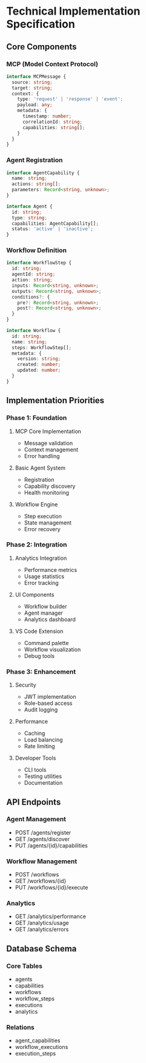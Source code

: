 # Technical Implementation Specification

## Core Components

### MCP (Model Context Protocol)
```typescript
interface MCPMessage {
  source: string;
  target: string;
  context: {
    type: 'request' | 'response' | 'event';
    payload: any;
    metadata: {
      timestamp: number;
      correlationId: string;
      capabilities: string[];
    }
  }
}
```

### Agent Registration
```typescript
interface AgentCapability {
  name: string;
  actions: string[];
  parameters: Record<string, unknown>;
}

interface Agent {
  id: string;
  type: string;
  capabilities: AgentCapability[];
  status: 'active' | 'inactive';
}
```

### Workflow Definition
```typescript
interface WorkflowStep {
  id: string;
  agentId: string;
  action: string;
  inputs: Record<string, unknown>;
  outputs: Record<string, unknown>;
  conditions?: {
    pre?: Record<string, unknown>;
    post?: Record<string, unknown>;
  }
}

interface Workflow {
  id: string;
  name: string;
  steps: WorkflowStep[];
  metadata: {
    version: string;
    created: number;
    updated: number;
  }
}
```

## Implementation Priorities

### Phase 1: Foundation
1. MCP Core Implementation
   - Message validation
   - Context management
   - Error handling

2. Basic Agent System
   - Registration
   - Capability discovery
   - Health monitoring

3. Workflow Engine
   - Step execution
   - State management
   - Error recovery

### Phase 2: Integration
1. Analytics Integration
   - Performance metrics
   - Usage statistics
   - Error tracking

2. UI Components
   - Workflow builder
   - Agent manager
   - Analytics dashboard

3. VS Code Extension
   - Command palette
   - Workflow visualization
   - Debug tools

### Phase 3: Enhancement
1. Security
   - JWT implementation
   - Role-based access
   - Audit logging

2. Performance
   - Caching
   - Load balancing
   - Rate limiting

3. Developer Tools
   - CLI tools
   - Testing utilities
   - Documentation

## API Endpoints

### Agent Management
- POST /agents/register
- GET /agents/discover
- PUT /agents/{id}/capabilities

### Workflow Management
- POST /workflows
- GET /workflows/{id}
- PUT /workflows/{id}/execute

### Analytics
- GET /analytics/performance
- GET /analytics/usage
- GET /analytics/errors

## Database Schema

### Core Tables
- agents
- capabilities
- workflows
- workflow_steps
- executions
- analytics

### Relations
- agent_capabilities
- workflow_executions
- execution_steps